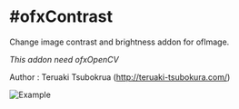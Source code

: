 #ofxContrast
===========

Change image contrast and brightness addon for ofImage.

*This addon need ofxOpenCV*

Author : Teruaki Tsubokrua (<http://teruaki-tsubokura.com/>)

![Example](https://github.com/TsubokuLab/ofxContrast/screenshot/ofxContrast.png)

